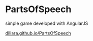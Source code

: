 # PartsOfSpeech
simple game developed with AngularJS

[diliara.github.io/PartsOfSpeech](http://diliara.github.io/PartsOfSpeech)